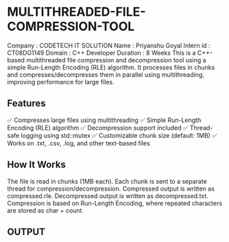 # MULTITHREADED-FILE-COMPRESSION-TOOL
Company : CODETECH IT SOLUTION
Name : Priyanshu Goyal 
Intern id : CT08DG1149
Domain : C++ Developer
Duration : 8 Weeks
This is a C++-based multithreaded file compression and decompression tool using a simple Run-Length Encoding (RLE) algorithm. It processes files in chunks and compresses/decompresses them in parallel using multithreading, improving performance for large files.

## Features
✅ Compresses large files using multithreading
✅ Simple Run-Length Encoding (RLE) algorithm
✅ Decompression support included
✅ Thread-safe logging using std::mutex
✅ Customizable chunk size (default: 1MB)
✅ Works on .txt, .csv, .log, and other text-based files

## How It Works
The file is read in chunks (1MB each).
Each chunk is sent to a separate thread for compression/decompression.
Compressed output is written as compressed.rle.
Decompressed output is written as decompressed.txt.
Compression is based on Run-Length Encoding, where repeated characters are stored as char + count.
## OUTPUT

